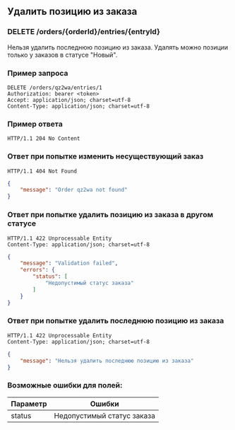 ## Удалить позицию из заказа

### DELETE /orders/{orderId}/entries/{entryId}

Нельзя удалить последнюю позицию из заказа.
Удалять можно позиции только у заказов в статусе "Новый".

### Пример запроса

```http
DELETE /orders/qz2wa/entries/1
Authorization: bearer <token>
Accept: application/json; charset=utf-8
Content-Type: application/json; charset=utf-8
```

### Пример ответа

```http
HTTP/1.1 204 No Content
```

### Oтвет при попытке изменить несуществующий заказ

```http
HTTP/1.1 404 Not Found
```
```json
{
    "message": "Order qz2wa not found"
}
```

### Ответ при попытке удалить позицию из заказа в другом статусе

```http
HTTP/1.1 422 Unprocessable Entity
Content-Type: application/json; charset=utf-8
```
```json
{
    "message": "Validation failed",
    "errors": {
        "status": [
            "Недопустимый статус заказа"
        ]
    }
}
```

### Ответ при попытке удалить последнюю позицию из заказа

```http
HTTP/1.1 422 Unprocessable Entity
Content-Type: application/json; charset=utf-8
```
```json
{
    "message": "Нельзя удалить последнюю позицию из заказа"
}
```


### Возможные ошибки для полей:

|Параметр|Ошибки|
|---|---|
|status|Недопустимый статус заказа|
